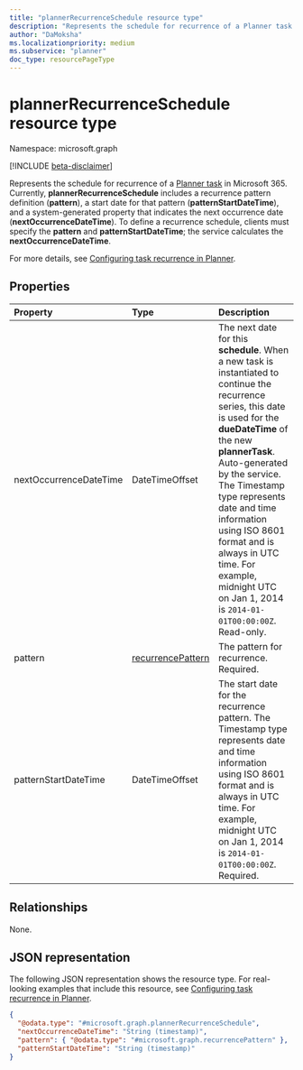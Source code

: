 ```yaml
---
title: "plannerRecurrenceSchedule resource type"
description: "Represents the schedule for recurrence of a Planner task in Microsoft 365."
author: "DaMoksha"
ms.localizationpriority: medium
ms.subservice: "planner"
doc_type: resourcePageType
---
```


# plannerRecurrenceSchedule resource type

Namespace: microsoft.graph

[!INCLUDE [beta-disclaimer](../../includes/beta-disclaimer.md)]

Represents the schedule for recurrence of a [Planner task](plannertask.md) in Microsoft 365. Currently, **plannerRecurrenceSchedule** includes a recurrence pattern definition (**pattern**), a start date for that pattern (**patternStartDateTime**), and a system-generated property that indicates the next occurrence date (**nextOccurrenceDateTime**). To define a recurrence schedule, clients must specify the **pattern** and **patternStartDateTime**; the service calculates the **nextOccurrenceDateTime**.

For more details, see [Configuring task recurrence in Planner](/graph/planner-task-recurrence-overview).

## Properties

|Property|Type|Description|
|:---|:---|:---|
|nextOccurrenceDateTime|DateTimeOffset|The next date for this **schedule**. When a new task is instantiated to continue the recurrence series, this date is used for the **dueDateTime** of the new **plannerTask**. Auto-generated by the service. The Timestamp type represents date and time information using ISO 8601 format and is always in UTC time. For example, midnight UTC on Jan 1, 2014 is `2014-01-01T00:00:00Z`. Read-only.|
|pattern|[recurrencePattern](../resources/recurrencepattern.md)|The pattern for recurrence. Required.|
|patternStartDateTime|DateTimeOffset|The start date for the recurrence pattern. The Timestamp type represents date and time information using ISO 8601 format and is always in UTC time. For example, midnight UTC on Jan 1, 2014 is `2014-01-01T00:00:00Z`. Required.|

## Relationships

None.

## JSON representation

The following JSON representation shows the resource type. For real-looking examples that include this resource, see [Configuring task recurrence in Planner](/graph/planner-task-recurrence-overview).
<!-- {
  "blockType": "resource",
  "@odata.type": "microsoft.graph.plannerRecurrenceSchedule"
}
-->
``` json
{
  "@odata.type": "#microsoft.graph.plannerRecurrenceSchedule",
  "nextOccurrenceDateTime": "String (timestamp)",
  "pattern": { "@odata.type": "#microsoft.graph.recurrencePattern" },
  "patternStartDateTime": "String (timestamp)"
}
```
